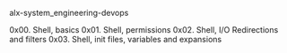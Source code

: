 alx-system_engineering-devops

0x00. Shell, basics
0x01. Shell, permissions
0x02. Shell, I/O Redirections and filters
0x03. Shell, init files, variables and expansions
